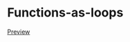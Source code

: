 # Functions-as-loops

[Preview](https://oufcena.github.io/Functions-as-loops/Functions-as-loops.html)
